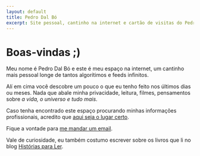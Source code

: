 ```yaml
---
layout: default
title: Pedro Dal Bó
excerpt: Site pessoal, cantinho na internet e cartão de visitas do Pedro Dal Bó.
---
```

<h1>
    Boas-vindas ;)
</h1>
<section class="texto-geral">
<p>Meu nome é Pedro Dal Bó e este é meu espaço na internet, um cantinho mais pessoal longe de tantos algorítimos e feeds infinitos.</p>
<p>Alí em cima você descobre um pouco o que eu tenho feito nos últimos dias ou meses. Nada que abale minha privacidade, leitura, filmes, pensamentos sobre <i>a vida, o universo e tudo mais</i>.</p>
<p>Caso tenha encontrado este espaço procurando minhas informações profissionais, acredito que <a href="{{ site.url }}/profissional" title="quem é o trabalhador">aqui seja o lugar certo</a>.</p>
<p>Fique a vontade para <a href="mailto:pedro@dalbo.me" title="Onde falar comigo">me mandar um email</a>.</p>
<aside>Vale de curiosidade, eu também costumo escrever sobre os livros que li no blog <a href="https://historiasparaler.blog.br" title="Onde comento livros"> Histórias&nbsp;para&nbsp;Ler</a>.</aside>
</section>